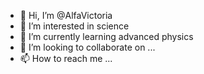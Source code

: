 - 👋 Hi, I’m @AlfaVictoria
- 👀 I’m interested in science
- 🌱 I’m currently learning advanced physics 
- 💞️ I’m looking to collaborate on ...
- 📫 How to reach me ...

<!---
AlfaVictoria/AlfaVictoria is a ✨ special ✨ repository because its `README.md` (this file) appears on your GitHub profile.
You can click the Preview link to take a look at your changes.
--->
